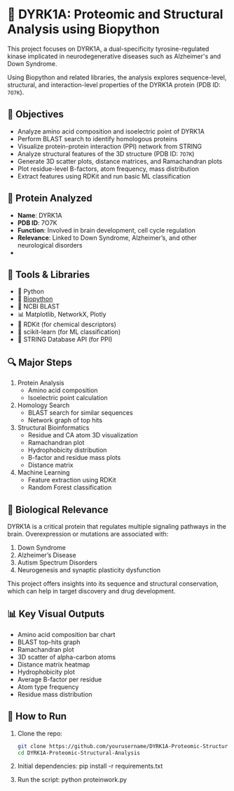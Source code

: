# 🧬 DYRK1A: Proteomic and Structural Analysis using Biopython

This project focuses on DYRK1A, a dual-specificity tyrosine-regulated kinase implicated in neurodegenerative diseases such as Alzheimer's and Down Syndrome.

Using Biopython and related libraries, the analysis explores sequence-level, structural, and interaction-level properties of the DYRK1A protein (PDB ID: `7O7K`).

## 📌 Objectives

- Analyze amino acid composition and isoelectric point of DYRK1A
- Perform BLAST search to identify homologous proteins
- Visualize protein-protein interaction (PPI) network from STRING
- Analyze structural features of the 3D structure (PDB ID: `7O7K`)
- Generate 3D scatter plots, distance matrices, and Ramachandran plots
- Plot residue-level B-factors, atom frequency, mass distribution
- Extract features using RDKit and run basic ML classification

## 🧪 Protein Analyzed

- **Name**: DYRK1A
- **PDB ID**: 7O7K
- **Function**: Involved in brain development, cell cycle regulation
- **Relevance**: Linked to Down Syndrome, Alzheimer’s, and other neurological disorders
- 
## 🧰 Tools & Libraries

- 🐍 Python
- 🧪 [Biopython](https://biopython.org/)
- 🧬 NCBI BLAST
- 📊 Matplotlib, NetworkX, Plotly
- 🧠 RDKit (for chemical descriptors)
- 🧠 scikit-learn (for ML classification)
- 🧫 STRING Database API (for PPI)

## 🔍 Major Steps

1. Protein Analysis
   - Amino acid composition
   - Isoelectric point calculation
2. Homology Search
   - BLAST search for similar sequences
   - Network graph of top hits
3. Structural Bioinformatics
   - Residue and CA atom 3D visualization
   - Ramachandran plot
   - Hydrophobicity distribution
   - B-factor and residue mass plots
   - Distance matrix
4. Machine Learning
   - Feature extraction using RDKit
   - Random Forest classification

## 🧠 Biological Relevance
DYRK1A is a critical protein that regulates multiple signaling pathways in the brain. Overexpression or mutations are associated with:
1. Down Syndrome
2. Alzheimer’s Disease
3. Autism Spectrum Disorders
4. Neurogenesis and synaptic plasticity dysfunction

This project offers insights into its sequence and structural conservation, which can help in target discovery and drug development.

## 📊 Key Visual Outputs

- Amino acid composition bar chart
- BLAST top-hits graph
- Ramachandran plot
- 3D scatter of alpha-carbon atoms
- Distance matrix heatmap
- Hydrophobicity plot
- Average B-factor per residue
- Atom type frequency
- Residue mass distribution

## 🚀 How to Run

1. Clone the repo:
   ```bash
   git clone https://github.com/yourusername/DYRK1A-Proteomic-Structural-Analysis.git
   cd DYRK1A-Proteomic-Structural-Analysis

2. Initial dependencies:
   pip install -r requirements.txt

3. Run the script:
   python proteinwork.py
